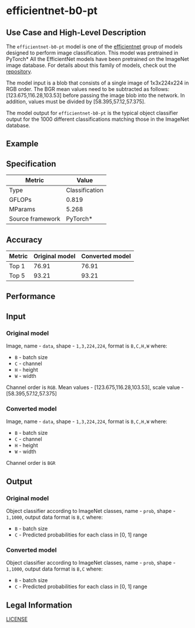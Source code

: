 # efficientnet-b0-pt

## Use Case and High-Level Description

The `efficientnet-b0-pt` model is one of the [efficientnet](https://arxiv.org/abs/1905.11946) group of models designed to perform image classification. This model was pretrained in PyTorch\* All the EfficientNet models have been pretrained on the ImageNet image database. For details about this family of models, check out the [repository](https://github.com/rwightman/gen-efficientnet-pytorch).

The model input is a blob that consists of a single image of 1x3x224x224 in RGB
order. The BGR mean values need to be subtracted as follows: [123.675,116.28,103.53]
before passing the image blob into the network. In addition, values must be divided
by [58.395,57.12,57.375].

The model output for `efficientnet-b0-pt` is the typical object classifier output for
the 1000 different classifications matching those in the ImageNet database.

## Example

## Specification

| Metric            | Value         |
|-------------------|---------------|
| Type              | Classification|
| GFLOPs            | 0.819         |
| MParams           | 5.268         |
| Source framework  | PyTorch\*     |

## Accuracy

| Metric | Original model | Converted model |
| ------ | -------------- | --------------- |
| Top 1  | 76.91          | 76.91           |
| Top 5  | 93.21          | 93.21           | 

## Performance

## Input

### Original model

Image, name - `data`,  shape - `1,3,224,224`, format is `B,C,H,W` where:

- `B` - batch size
- `C` - channel
- `H` - height
- `W` - width

Channel order is `RGB`.
Mean values - [123.675,116.28,103.53], scale value - [58.395,57.12,57.375]

### Converted model

Image, name - `data`,  shape - `1,3,224,224`, format is `B,C,H,W` where:

- `B` - batch size
- `C` - channel
- `H` - height
- `W` - width

Channel order is `BGR`

## Output

### Original model

Object classifier according to ImageNet classes, name - `prob`,  shape - `1,1000`, output data format is `B,C` where:

- `B` - batch size
- `C` - Predicted probabilities for each class in  [0, 1] range

### Converted model

Object classifier according to ImageNet classes, name - `prob`,  shape - `1,1000`, output data format is `B,C` where:

- `B` - batch size
- `C` - Predicted probabilities for each class in  [0, 1] range

## Legal Information

[LICENSE](https://raw.githubusercontent.com/rwightman/gen-efficientnet-pytorch/master/LICENSE)
